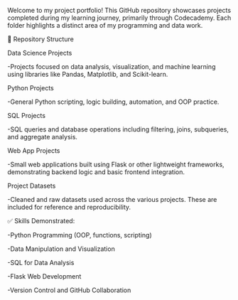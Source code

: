 Welcome to my project portfolio! This GitHub repository showcases projects completed during my learning journey, primarily through Codecademy. Each folder highlights a distinct area of my programming and data work.

📁 Repository Structure

Data Science Projects

-Projects focused on data analysis, visualization, and machine learning using libraries like Pandas, Matplotlib, and Scikit-learn.

Python Projects

-General Python scripting, logic building, automation, and OOP practice.

SQL Projects

-SQL queries and database operations including filtering, joins, subqueries, and aggregate analysis.

Web App Projects

-Small web applications built using Flask or other lightweight frameworks, demonstrating backend logic and basic frontend integration.

Project Datasets

-Cleaned and raw datasets used across the various projects. These are included for reference and reproducibility.

✅ Skills Demonstrated:

-Python Programming (OOP, functions, scripting)

-Data Manipulation and Visualization

-SQL for Data Analysis

-Flask Web Development

-Version Control and GitHub Collaboration
